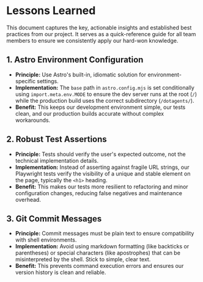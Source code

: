 # Lessons Learned

This document captures the key, actionable insights and established best practices from our project. It serves as a quick-reference guide for all team members to ensure we consistently apply our hard-won knowledge.

## 1. Astro Environment Configuration

- **Principle:** Use Astro's built-in, idiomatic solution for environment-specific settings.
- **Implementation:** The `base` path in `astro.config.mjs` is set conditionally using `import.meta.env.MODE` to ensure the dev server runs at the root (`/`) while the production build uses the correct subdirectory (`/dotagents/`).
- **Benefit:** This keeps our development environment simple, our tests clean, and our production builds accurate without complex workarounds.

## 2. Robust Test Assertions

- **Principle:** Tests should verify the user's expected outcome, not the technical implementation details.
- **Implementation:** Instead of asserting against fragile URL strings, our Playwright tests verify the visibility of a unique and stable element on the page, typically the `<h1>` heading.
- **Benefit:** This makes our tests more resilient to refactoring and minor configuration changes, reducing false negatives and maintenance overhead.

## 3. Git Commit Messages

- **Principle:** Commit messages must be plain text to ensure compatibility with shell environments.
- **Implementation:** Avoid using markdown formatting (like backticks or parentheses) or special characters (like apostrophes) that can be misinterpreted by the shell. Stick to simple, clear text.
- **Benefit:** This prevents command execution errors and ensures our version history is clean and reliable.